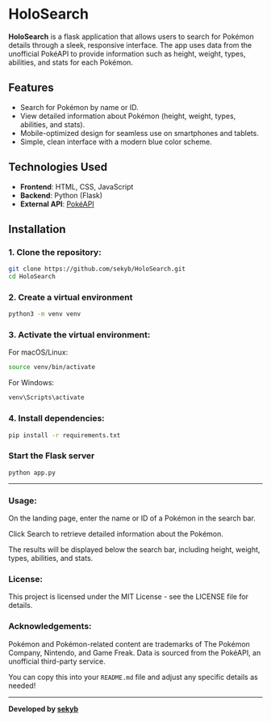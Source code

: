 # HoloSearch

**HoloSearch** is a flask application that allows users to search for Pokémon details through a sleek, responsive interface. The app uses data from the unofficial PokéAPI to provide information such as height, weight, types, abilities, and stats for each Pokémon.

## Features

- Search for Pokémon by name or ID.
- View detailed information about Pokémon (height, weight, types, abilities, and stats).
- Mobile-optimized design for seamless use on smartphones and tablets.
- Simple, clean interface with a modern blue color scheme.

## Technologies Used

- **Frontend**: HTML, CSS, JavaScript
- **Backend**: Python (Flask)
- **External API**: [PokéAPI](https://pokeapi.co/)

## Installation

### 1. Clone the repository:

```bash
git clone https://github.com/sekyb/HoloSearch.git
cd HoloSearch
```
### 2. Create a virtual environment
```bash
python3 -m venv venv
```
### 3. Activate the virtual environment:
For macOS/Linux:
```bash
source venv/bin/activate
```
For Windows:

```bash
venv\Scripts\activate
```
### 4. Install dependencies:
```bash
pip install -r requirements.txt
```
### Start the Flask server
```
python app.py
```

---

### Usage:
On the landing page, enter the name or ID of a Pokémon in the search bar.

Click Search to retrieve detailed information about the Pokémon.

The results will be displayed below the search bar, including height, weight, types, abilities, and stats.

### License:
This project is licensed under the MIT License - see the LICENSE file for details.

### Acknowledgements:
Pokémon and Pokémon-related content are trademarks of The Pokémon Company, Nintendo, and Game Freak.
Data is sourced from the PokéAPI, an unofficial third-party service.

You can copy this into your `README.md` file and adjust any specific details as needed!

---

**Developed by [sekyb](https://github.com/sekyb)**